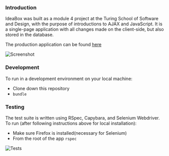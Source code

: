 ### Introduction

IdeaBox was built as a module 4 project at the Turing School of Software and Design, with the purpose of introductions to AJAX and JavaScript. It is a single-page application with all changes made on the client-side, but also stored in the database.

The production application can be found [here](http://adriennedomingus-ideabox.herokuapp.com/)

![Screenshot](https://docs.google.com/drawings/d/1e7RBCSVU8W43j-t8b7ESBQQ7_UUMSm4_DVnGcHTilm4/pub?w=960&h=534)

### Development

To run in a development environment on your local machine:
* Clone down this repository
* `bundle`

### Testing

The test suite is written using RSpec, Capybara, and Selenium Webdriver. To run (after following instructions above for local installation):

* Make sure Firefox is installed(necessary for Selenium)
* From the root of the app `rspec`

![Tests](https://docs.google.com/drawings/d/1ROsyenfuDWzmatpDa1neiC4efL8a-ptvxnRAUC0ZEj4/pub?w=951&h=196)
